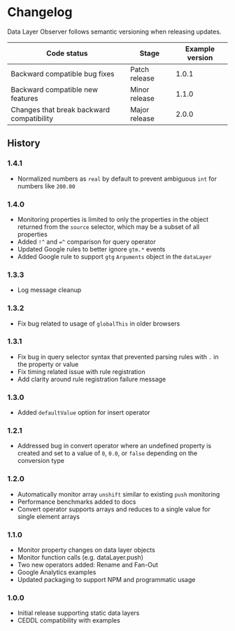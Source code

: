 # Changelog

Data Layer Observer follows semantic versioning when releasing updates.

| Code status | Stage | Example version |
| ----------- | ----- | --------------- |
| Backward compatible bug fixes | Patch release | 1.0.1 |
| Backward compatible new features | Minor release| 1.1.0 |
| Changes that break backward compatibility | Major release | 2.0.0 |

## History

### 1.4.1

- Normalized numbers as `real` by default to prevent ambiguous `int` for numbers like `200.00`

### 1.4.0

- Monitoring properties is limited to only the properties in the object returned from the `source` selector, which may be a subset of all properties
- Added `!^` and `=^` comparison for query operator
- Updated Google rules to better ignore `gtm.*` events
- Added Google rule to support `gtg` `Arguments` object in the `dataLayer`

### 1.3.3

- Log message cleanup

### 1.3.2

- Fix bug related to usage of `globalThis` in older browsers

### 1.3.1

- Fix bug in query selector syntax that prevented parsing rules with `.` in the property or value
- Fix timing related issue with rule registration
- Add clarity around rule registration failure message

### 1.3.0

- Added `defaultValue` option for insert operator

### 1.2.1

- Addressed bug in convert operator where an undefined property is created and set to a value of `0`, `0.0`, or `false` depending on the conversion type

### 1.2.0

- Automatically monitor array `unshift` similar to existing `push` monitoring
- Performance benchmarks added to docs
- Convert operator supports arrays and reduces to a single value for single element arrays

### 1.1.0

- Monitor property changes on data layer objects
- Monitor function calls (e.g. dataLayer.push)
- Two new operators added: Rename and Fan-Out
- Google Analytics examples
- Updated packaging to support NPM and programmatic usage

### 1.0.0

- Initial release supporting static data layers
- CEDDL compatibility with examples
